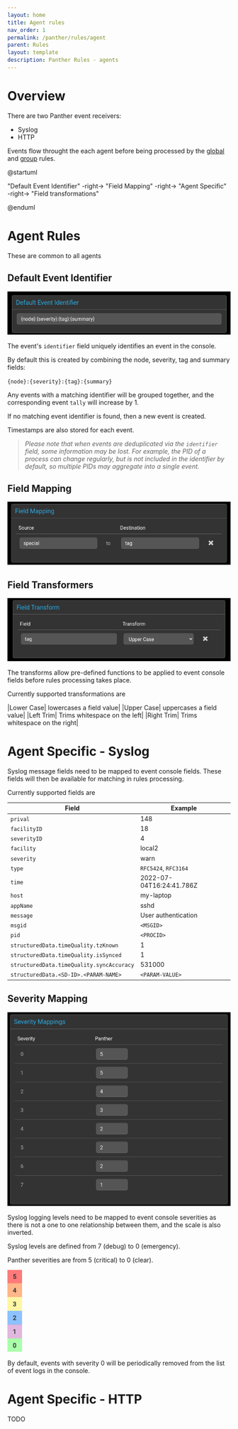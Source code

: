 ```yaml
---
layout: home
title: Agent rules
nav_order: 1
permalink: /panther/rules/agent
parent: Rules
layout: template
description: Panther Rules - agents
---
```


# Overview

There are two Panther event receivers:
 - Syslog
 - HTTP

Events flow throught the each agent before being processed by the [global](../rules/global.md) and [group](../rules/group.md) rules.

@startuml

"Default Event Identifier" -right-> "Field Mapping"
-right-> "Agent Specific"
-right-> "Field transformations"

@enduml

# Agent Rules

These are common to all agents

## Default Event Identifier

  ![Default identifier](./media/AgentIdentifier.png)

The event's `identifier` field uniquely identifies an event in the console.

By default this is created by combining the node, severity, tag and summary fields: 

  `{node}:{severity}:{tag}:{summary}`

Any events with a matching identifier will be grouped together, and
the corresponding event `tally` will increase by 1.

If no matching event identifier is found, then a new event is created.

Timestamps are also stored for each event.

>_Please note that when events are deduplicated via the `identifier` field, some information may be lost. For example, the PID of a process can change regularly, but is not included in the identifier by default, so multiple PIDs may aggregate into a single event._

## Field Mapping

![Field Mapping](./media/AgentMapping.png)

## Field Transformers

![Field transforming](./media/AgentTransform.png)

The transforms allow pre-defined functions to be applied to event
console fields before rules processing takes place.

Currently supported transformations are

|Lower Case| lowercases a field value|
|Upper Case| uppercases a field value|
|Left Trim| Trims whitespace on the left|
|Right Trim| Trims whitespace on the right|

# Agent Specific - Syslog

Syslog message fields need to be mapped to event console fields. These fields
will then be available for matching in rules processing.

Currently supported fields are

| Field                                     | Example                  |
| ----------------------------------------- | ------------------------ |
| `prival`                                  | 148                      |
| `facilityID`                              | 18                       |
| `severityID`                              | 4                        |
| `facility`                                | local2                   |
| `severity`                                | warn                     |
| `type`                                    | `RFC5424`, `RFC3164`     |
| `time`                                    | 2022-07-04T16:24:41.786Z |
| `host`                                    | my-laptop                |
| `appName`                                 | sshd                     |
| `message`                                 | User authentication      |
| `msgid`                                   | `<MSGID>`                |
| `pid`                                     | `<PROCID>`               |
| `structuredData.timeQuality.tzKnown`      | 1                        |
| `structuredData.timeQuality.isSynced`     | 1                        |
| `structuredData.timeQuality.syncAccuracy` | 531000                   |
| `structuredData.<SD-ID>.<PARAM-NAME>`     | `<PARAM-VALUE>`          |


## Severity Mapping

![Severity Mappings](./media/SyslogSeverity.png)

Syslog logging levels need to be mapped to event console severities as
there is not a one to one relationship between them, and the scale is
also inverted.

Syslog levels are defined from 7 (debug) to 0 (emergency).

Panther severities are from 5 (critical) to 0 (clear).

![Panther severity colours](./media/severities.png)

By default, events with severity 0 will be periodically removed from the list of
event logs in the console.

# Agent Specific - HTTP
TODO